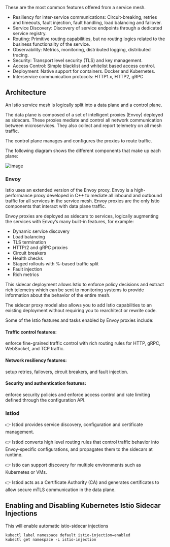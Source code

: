 These are the most common features offered from a service mesh.

- Resiliency for inter-service communications: Circuit-breaking, retries and timeouts, fault injection, fault handling, load balancing and failover.
- Service Discovery: Discovery of service endpoints through a dedicated service registry.
- Routing: Primitive routing capabilities, but no routing logics related to the business functionality of the service.
- Observability: Metrics, monitoring, distributed logging, distributed tracing.
- Security: Transport level security (TLS) and key management.
- Access Control: Simple blacklist and whitelist based access control.
- Deployment: Native support for containers. Docker and Kubernetes.
- Interservice communication protocols: HTTP1.x, HTTP2, gRPC

## Architecture
An Istio service mesh is logically split into a data plane and a control plane.

The data plane is composed of a set of intelligent proxies (Envoy) deployed as sidecars. 
These proxies mediate and control all network communication between microservices. They also collect and report telemetry on all mesh traffic.

The control plane manages and configures the proxies to route traffic.

The following diagram shows the different components that make up each plane:


![image](https://github.com/user-attachments/assets/7ef247d8-d609-49ea-a467-29383675e4c1)


### Envoy
Istio uses an extended version of the Envoy proxy. Envoy is a high-performance proxy developed in C++ to mediate all inbound and outbound traffic for all services in the service mesh. Envoy proxies are the only Istio components that interact with data plane traffic.

Envoy proxies are deployed as sidecars to services, logically augmenting the services with Envoy’s many built-in features, for example:

- Dynamic service discovery
- Load balancing
- TLS termination
- HTTP/2 and gRPC proxies
- Circuit breakers
- Health checks
- Staged rollouts with %-based traffic split
- Fault injection
- Rich metrics

This sidecar deployment allows Istio to enforce policy decisions and extract rich telemetry which can be sent to monitoring systems to provide information about the behavior of the entire mesh.

The sidecar proxy model also allows you to add Istio capabilities to an existing deployment without requiring you to rearchitect or rewrite code.

Some of the Istio features and tasks enabled by Envoy proxies include:

#### Traffic control features: 
enforce fine-grained traffic control with rich routing rules for HTTP, gRPC, WebSocket, and TCP traffic.

#### Network resiliency features: 
setup retries, failovers, circuit breakers, and fault injection.

#### Security and authentication features: 
enforce security policies and enforce access control and rate limiting defined through the configuration API.

### Istiod
👉 Istiod provides service discovery, configuration and certificate management.

👉 Istiod converts high level routing rules that control traffic behavior into Envoy-specific configurations, and propagates them to the sidecars at runtime.

👉 Istio can support discovery for multiple environments such as Kubernetes or VMs.

👉 Istiod acts as a Certificate Authority (CA) and generates certificates to allow secure mTLS communication in the data plane.

## Enabling and Disabling Kubernetes Istio Sidecar Injections
This will enable automatic istio-sidecar injections
```shell
kubectl label namespace default istio-injection=enabled
kubectl get namespace -L istio-injection
```



